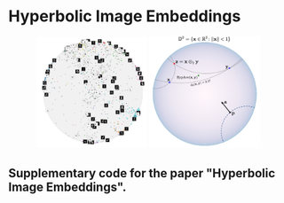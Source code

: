 # Hyperbolic Image Embeddings

<p align="middle">
  <img src="assets/poincare.png" width="200" />
  <img src="assets/pball_ops.png" width="200" /> 
</p>

## Supplementary code for the paper "Hyperbolic Image Embeddings".

